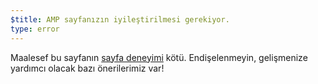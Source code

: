 ```yaml
---
$title: AMP sayfanızın iyileştirilmesi gerekiyor.
type: error
---
```


Maalesef bu sayfanın [sayfa deneyimi](https://developers.google.com/search/docs/guides/page-experience?hl=tr) kötü. Endişelenmeyin, gelişmenize yardımcı olacak bazı önerilerimiz var!
